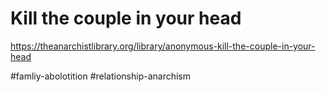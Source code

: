 # Kill the couple in your head

https://theanarchistlibrary.org/library/anonymous-kill-the-couple-in-your-head

#famliy-abolotition #relationship-anarchism



